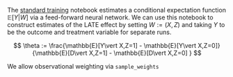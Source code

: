 The [standard training](https://github.com/pharringtonp19/rfp/blob/main/notebooks-scripts/standard_training.ipynb) notebook estimates a conditional expectation function $\mathbb{E}[Y \vert W]$ via a feed-forward neural network. We can use this notebook to construct estimates of the LATE effect by setting $W := (X, Z)$ and taking $Y$ to be the outcome and treatment variable for separate runs.

$$ \theta := \frac{\mathbb{E}[Y\vert X,Z=1] - \mathbb{E}[Y\vert X,Z=0]}{\mathbb{E}[D\vert X,Z=1] - \mathbb{E}[D\vert X,Z=0] } $$

We allow observational weighting via `sample_weights`
